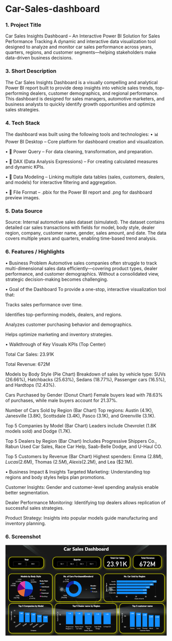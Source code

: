 # Car-Sales-dashboard
### 1. Project Title
Car Sales Insights Dashboard – An Interactive Power BI Solution for Sales Performance Tracking
A dynamic and interactive data visualization tool designed to analyze and monitor car sales performance across years, quarters, regions, and customer segments—helping stakeholders make data-driven business decisions.

### 3. Short Description
The Car Sales Insights Dashboard is a visually compelling and analytical Power BI report built to provide deep insights into vehicle sales trends, top-performing dealers, customer demographics, and regional performance. This dashboard is designed for sales managers, automotive marketers, and business analysts to quickly identify growth opportunities and optimize sales strategies.

### 4. Tech Stack
The dashboard was built using the following tools and technologies:
• 📊 Power BI Desktop – Core platform for dashboard creation and visualization.

• 📂 Power Query – For data cleaning, transformation, and preparation.

• 🧠 DAX (Data Analysis Expressions) – For creating calculated measures and dynamic KPIs.

• 📝 Data Modeling – Linking multiple data tables (sales, customers, dealers, and models) for interactive filtering and aggregation.

• 📁 File Format – .pbix for the Power BI report and .png for dashboard preview images.

### 5. Data Source
Source: Internal automotive sales dataset (simulated).
The dataset contains detailed car sales transactions with fields for model, body style, dealer region, company, customer name, gender, sales amount, and date. The data covers multiple years and quarters, enabling time-based trend analysis.

### 6. Features / Highlights
• Business Problem
Automotive sales companies often struggle to track multi-dimensional sales data efficiently—covering product types, dealer performance, and customer demographics. Without a consolidated view, strategic decision-making becomes challenging.

• Goal of the Dashboard
To provide a one-stop, interactive visualization tool that:

Tracks sales performance over time.

Identifies top-performing models, dealers, and regions.

Analyzes customer purchasing behavior and demographics.

Helps optimize marketing and inventory strategies.

• Walkthrough of Key Visuals
KPIs (Top Center)

Total Car Sales: 23.91K

Total Revenue: 672M

Models by Body Style (Pie Chart)
Breakdown of sales by vehicle type: SUVs (26.66%), Hatchbacks (25.63%), Sedans (18.77%), Passenger cars (16.5%), and Hardtops (12.43%).

Cars Purchased by Gender (Donut Chart)
Female buyers lead with 78.63% of purchases, while male buyers account for 21.37%.

Number of Cars Sold by Region (Bar Chart)
Top regions: Austin (4.1K), Janesville (3.8K), Scottsdale (3.4K), Pasco (3.1K), and Greenville (3.1K).

Top 5 Companies by Model (Bar Chart)
Leaders include Chevrolet (1.8K models sold) and Dodge (1.7K).

Top 5 Dealers by Region (Bar Chart)
Includes Progressive Shippers Co., Rabun Used Car Sales, Race Car Help, Saab-Belle Dodge, and U-Haul CO.

Top 5 Customers by Revenue (Bar Chart)
Highest spenders: Emma ($2.8M), Lucas ($2.6M), Thomas ($2.5M), Alexis ($2.2M), and Lea ($2.1M).

• Business Impact & Insights
Targeted Marketing: Understanding top regions and body styles helps plan promotions.

Customer Insights: Gender and customer-level spending analysis enable better segmentation.

Dealer Performance Monitoring: Identifying top dealers allows replication of successful sales strategies.

Product Strategy: Insights into popular models guide manufacturing and inventory planning.

### 6. Screenshot
![Dashboard Preview](https://github.com/Vishal-Chaudhary409/Car-Sales-dashboard/blob/main/Car_Sales_Dashboard.png)
